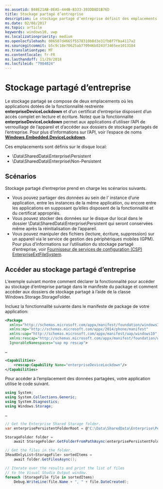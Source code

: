 ```yaml
---
ms.assetid: B48E21AB-0EA5-444B-8333-393DD8D1B76D
title: Stockage partagé d’entreprise
description: Le stockage partagé d’entreprise définit des emplacements de données locaux pour les applications cœur de métier afin de partager des données.
ms.date: 02/08/2017
ms.topic: article
keywords: windows10, uwp
ms.localizationpriority: medium
ms.openlocfilehash: 006507d4665f5578310b8d3e31fb8f7fba4117a2
ms.sourcegitcommit: b5c9c18e70625ab770946b8243f3465ee1013184
ms.translationtype: MT
ms.contentlocale: fr-FR
ms.lasthandoff: 11/29/2018
ms.locfileid: "7984824"
---
```

# <a name="enterprise-shared-storage"></a>Stockage partagé d’entreprise

Le stockage partagé se compose de deux emplacements où les applications dotées de la fonctionnalité restreinte **enterpriseDeviceLockdown** et d’un certificat d’entreprise disposent d’un accès complet en lecture et écriture. Notez que la fonctionnalité **enterpriseDeviceLockdown** permet aux applications d’utiliser l’API de verrouillage de l’appareil et d’accéder aux dossiers de stockage partagés de l’entreprise. Pour plus d’informations sur l’API, voir l’espace de noms [**Windows.Embedded.DeviceLockdown**](http://go.microsoft.com/fwlink/?LinkId=699331).  

Ces emplacements sont définis sur le disque local:
- \Data\SharedData\Enterprise\Persistent
- \Data\SharedData\Enterprise\Non-Persistent

## <a name="scenarios"></a>Scénarios

Stockage partagé d’entreprise prend en charge les scénarios suivants.

- Vous pouvez partager des données au sein de l’ instance d’une application, entre les instances de la même application, ou encore entre les applications en supposant qu’elles disposent de la fonctionnalité et du certificat appropriés.
- Vous pouvez stocker des données sur le disque dur local dans le dossier \Data\SharedData\Enterprise\Persistent qui seront conservées même après la réinitialisation de l’appareil.
- Vous pouvez manipuler des fichiers (lecture, écriture, suppression) sur un appareil via le service de gestion des périphériques mobiles (GPM). Pour plus d’informations sur l’utilisation du stockage partagé d’entreprise, voir [Fournisseur de services de configuration (CSP) EnterpriseExtFileSystem](http://go.microsoft.com/fwlink/?LinkId=699333).

## <a name="access-enterprise-shared-storage"></a>Accéder au stockage partagé d’entreprise

L’exemple suivant montre comment déclarer la fonctionnalité pour accéder au stockage d’entreprise partagé dans le manifeste du package et comment accéder aux dossiers de stockage partagé à l’aide de la classe Windows.Storage.StorageFolder.

Incluez la fonctionnalité suivante dans le manifeste de package de votre application:

```xml
<Package
  xmlns="http://schemas.microsoft.com/appx/manifest/foundation/windows10"
  xmlns:mp="http://schemas.microsoft.com/appx/2014/phone/manifest"
  xmlns:uap="http://schemas.microsoft.com/appx/manifest/uap/windows10"
  xmlns:rescap="http://schemas.microsoft.com/appx/manifest/foundation/windows10/restrictedcapabilities"
  IgnorableNamespaces="uap mp rescap">

…

<Capabilities>
    <rescap:Capability Name="enterpriseDeviceLockdown"/>
</Capabilities>
```

Pour accéder à l’emplacement des données partagées, votre application utilise le code suivant.

```csharp
using System;
using System.Collections.Generic;
using System.Diagnostics;
using Windows.Storage;

…

// Get the Enterprise Shared Storage folder.
var enterprisePersistentFolderRoot = @"C:\Data\SharedData\Enterprise\Persistent";

StorageFolder folder =
    await StorageFolder.GetFolderFromPathAsync(enterprisePersistentFolderRoot);

// Get the files in the folder.
IReadOnlyList<StorageFile> sortedItems =
    await folder.GetFilesAsync();

// Iterate over the results and print the list of files
// to the Visual Studio Output window.
foreach (StorageFile file in sortedItems)
    Debug.WriteLine(file.Name + ", " + file.DateCreated);
```

